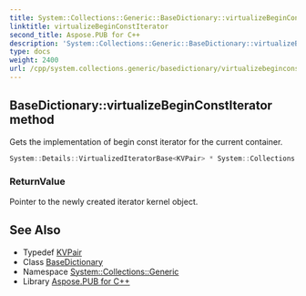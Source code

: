 ```yaml
---
title: System::Collections::Generic::BaseDictionary::virtualizeBeginConstIterator method
linktitle: virtualizeBeginConstIterator
second_title: Aspose.PUB for C++
description: 'System::Collections::Generic::BaseDictionary::virtualizeBeginConstIterator method. Gets the implementation of begin const iterator for the current container in C++.'
type: docs
weight: 2400
url: /cpp/system.collections.generic/basedictionary/virtualizebeginconstiterator/
---
```

## BaseDictionary::virtualizeBeginConstIterator method


Gets the implementation of begin const iterator for the current container.

```cpp
System::Details::VirtualizedIteratorBase<KVPair> * System::Collections::Generic::BaseDictionary<Map>::virtualizeBeginConstIterator() const override
```


### ReturnValue

Pointer to the newly created iterator kernel object.

## See Also

* Typedef [KVPair](../kvpair/)
* Class [BaseDictionary](../)
* Namespace [System::Collections::Generic](../../)
* Library [Aspose.PUB for C++](../../../)
